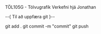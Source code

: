 TÖL105G - Tölvugrafík
Verkefni hjá Jonathan


--{ Til að uppfæra git }--

git add .
git commit -m "commit"
git push